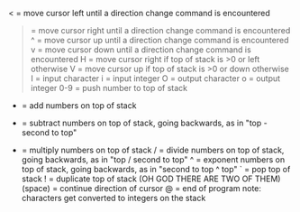 < = move cursor left until a direction change command is encountered
> = move cursor right until a direction change command is encountered
^ = move cursor up until a direction change command is encountered
v = move cursor down until a direction change command is encountered
H = move cursor right if top of stack is >0 or left otherwise
V = move cursor up if top of stack is >0 or down otherwise
I = input character
i = input integer
O = output character
o = output integer
0-9 = push number to top of stack
+ = add numbers on top of stack
- = subtract numbers on top of stack, going backwards, as in "top - second to top"
* = multiply numbers on top of stack
/ = divide numbers on top of stack, going backwards, as in "top / second to top"
^ = exponent numbers on top of stack, going backwards, as in "second to top ^ top"
` =  pop top of stack
! = duplicate top of stack (OH GOD THERE ARE TWO OF THEM)
 (space) = continue direction of cursor
@ = end of program
note: characters get converted to integers on the stack
